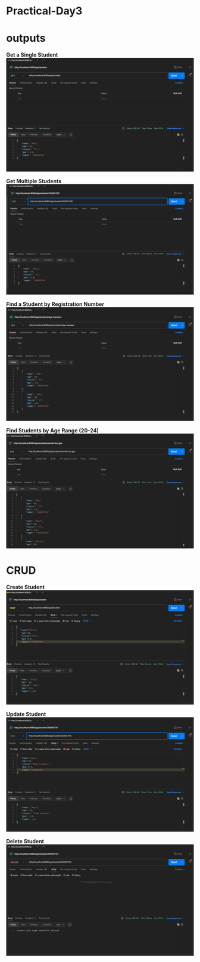 # Practical-Day3

# outputs

**Get a Single Student**
![Image](outputs/3.PNG)

**Get Multiple Students**
![Image](outputs/4.PNG)

**Find a Student by Registration Number**
![Image](outputs/5.PNG)

**Find Students by Age Range (20-24)**
![Image](outputs/6.PNG)

# CRUD
**Create Student**
![Image](outputs/7.PNG)

**Update Student**
![Image](outputs/8.PNG)

**Delete Student**
![Image](outputs/9.PNG)

